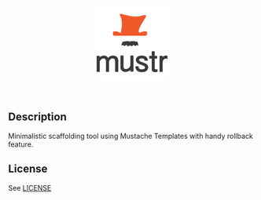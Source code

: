 <p align="center">
  <a href="http://github.com/origin1tech/mustr"><img width="150" src="https://raw.githubusercontent.com/origin1tech/mustr/master/assets/logo.png"></a>
</p>
<br/>

## Description

Minimalistic scaffolding tool using Mustache Templates with handy rollback feature.

## License

See [LICENSE](License)






